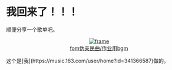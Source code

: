 # 我回来了！！！

顺便分享一个歌单吧。

<p align="center">
 <a href="//music.163.com/outchain/player?type=0&id=2063894968&auto=0">
<img src="https://p1.music.126.net/FzvgRhVWoXAYacUxuwUImw==/19067730649491104.jpg?imageView&thumbnail=200x300&quality=100&tostatic=1" alt="frame"/>
 <br />
fom伪亲民曲/作业用bgm</a>
</p>
这个是[我](https://music.163.com/user/home?id=341366587)做的。
